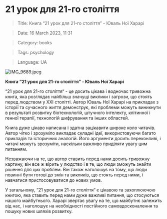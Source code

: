 # 21 урок для 21-го століття

> Title: Книга “21 урок для 21-го століття” - Юваль Ної Харарі

> Date: 16 March 2023, 11:31

> Category: books

> Tags: psychology

> Language: UA

![IMG_9689.jpeg](https://res.craft.do/user/full/b5a256f3-51ff-c8e5-10fe-9343b6a0451d/doc/CF1E37EF-7BC0-4245-96D0-FAB7DAEB90B3/EAA87EC7-E72D-497F-AD8F-9ABFB2B97551_2/K26M4dRPCD0ePlhrObZwfHyCQZME49SW4UykFN7yycMz/IMG_9689.jpeg)

**Книга “21 урок для 21-го століття” - Юваль Ної Харарі**

“21 урок для 21-го століття“ - це досить цікава і водночас тривожна книга, яка розглядає найбільш значущі виклики і загрози, що стоять перед людством у ХХІ столітті. Автор Юваль Ної Харарі на прикладах з історії та сучасного життя демонструє, які проблеми можуть виникнути в результаті розвитку біотехнологій, штучного інтелекту, клітинної і генної терапії, технологій шифрування та інших областей.

Книга дуже цікаво написана і здатна зацікавити широке коло читачів. Автор чітко і зрозуміло викладає складні ідеї, використовуючи багато прикладів та історичних аналогій. Його аргументи досить переконливі, і читачі можуть зрозуміти, наскільки важливо приділяти увагу цим питанням.

Незважаючи на те, що автор ставить перед нами досить тривожну картину, він все ж вірить у людство і в те, що люди зможуть знайти рішення для цих проблем. Він також наголошує на тому, що люди повинні бути готові до змін та викликів, що стоять перед ними, і навчатися пристосовуватися до нових умов.

У загальному, “21 урок для 21-го століття“ є цікавою та захоплюючою книгою, яка ставить перед нами дуже важливі питання, що стосуються нашого майбутнього. Харарі звертає увагу на те, що майбутнє залежить від нас, і наголошує на необхідності постійного самовдосконалення та пошуку нових шляхів розвитку.

